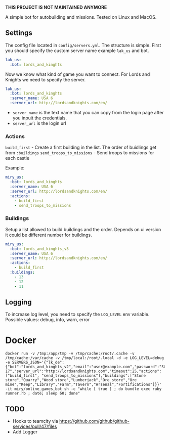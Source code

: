 **THIS PROJECT IS NOT MAINTAINED ANYMORE**

A simple bot for autobuilding and missions. Tested on Linux and MacOS.

## Settings

The config file located in `config/servers.yml`. The structure is simple. First you should specify the custom server name example `lak_us` and bot.

```yaml
lak_us:
  :bot: lords_and_kinghts
```

Now we know what kind of game you want to connect. For Lords and Knights we need to specify the server.

```yaml
lak_us:
  :bot: lords_and_kinghts
  :server_name: USA 6
  :server_url: http://lordsandknights.com/en/
```

- `server_name` is the text name that you can copy from the login page after you inpuit the credentials.
- `server_url` is the login url

### Actions

`build_first` - Create a first building in the list. The order of buidlings get from `:buildings`
`send_troops_to_missions` - Send troops to missions for each castle

Example:

```yaml
miry_us:
  :bot: lords_and_kinghts
  :server_name: USA 6
  :server_url: http://lordsandknights.com/en/
  :actions:
    - build_first
    - send_troops_to_missions
```

### Buildings

Setup a list allowed to build buildings and the order. Depends on ui version it could be different number for buildings.

```yaml
miry_us:
  :bot: lords_and_kinghts_v3
  :server_name: USA 6
  :server_url: http://lordsandknights.com/en/
  :actions:
    - build_first
  :buildings:
    - 13
    - 12
    - 11
```

## Logging

To increase log level, you need to specify the `LOG_LEVEL` env variable. Possible values: debug, info, warn, error

# Docker

```
docker run -v /tmp:/app/tmp -v /tmp/cache:/root/.cache -v /tmp/cache:/var/cache -v /tmp/local:/root/.local -d -e LOG_LEVEL=debug -e SERVERS_JSON='{"lk_de":{"bot":"lords_and_kinghts_v2","email":"user@example.com","password":"SUPER_PASSWORD","server_name":"Deutsch 17","server_url":"http://lordsandknights.com","timeout":25,"actions":["build_first", "send_troops_to_missions"],"buildings":["Stone store","Quarry","Wood store","Lumberjack","Ore store","Ore mine","Keep","Library","Farm","Tavern","Arsenal","Fortifications"]}}' -it miry/online_games_bot sh -c "while [ true ] ; do bundle exec ruby runner.rb ; date; sleep 60; done"
```

## TODO

- Hooks to teamcity via https://github.com/github/github-services/pull/47/files
- Add Logger
